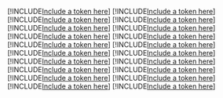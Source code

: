 [!INCLUDE[Include a token here](refs1532317863366/r1.md)]
[!INCLUDE[Include a token here](refs1532317863366/r2.md)]
[!INCLUDE[Include a token here](refs1532317863366/r3.md)]
[!INCLUDE[Include a token here](refs1532317863366/r4.md)]
[!INCLUDE[Include a token here](refs1532317863366/r5.md)]
[!INCLUDE[Include a token here](refs1532317863366/r6.md)]
[!INCLUDE[Include a token here](refs1532317863366/r7.md)]
[!INCLUDE[Include a token here](refs1532317863366/r8.md)]
[!INCLUDE[Include a token here](refs1532317863366/r9.md)]
[!INCLUDE[Include a token here](refs1532317863366/r10.md)]
[!INCLUDE[Include a token here](refs1532317863366/r11.md)]
[!INCLUDE[Include a token here](refs1532317863366/r12.md)]
[!INCLUDE[Include a token here](refs1532317863366/r13.md)]
[!INCLUDE[Include a token here](refs1532317863366/r14.md)]
[!INCLUDE[Include a token here](refs1532317863366/r15.md)]
[!INCLUDE[Include a token here](refs1532317863366/r16.md)]
[!INCLUDE[Include a token here](refs1532317863366/r17.md)]
[!INCLUDE[Include a token here](refs1532317863366/r18.md)]
[!INCLUDE[Include a token here](refs1532317863366/r19.md)]
[!INCLUDE[Include a token here](refs1532317863366/r20.md)]